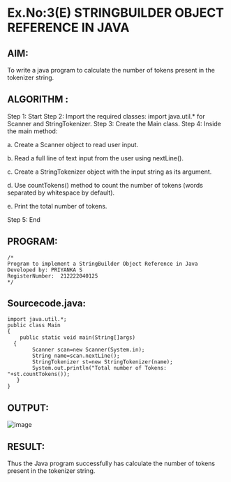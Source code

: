# Ex.No:3(E) STRINGBUILDER OBJECT REFERENCE IN JAVA

## AIM:

To write a java program to calculate the number of tokens present in the tokenizer string.

## ALGORITHM :

Step 1: Start
Step 2: Import the required classes:
import java.util.\* for Scanner and StringTokenizer.
Step 3: Create the Main class.
Step 4: Inside the main method:

a. Create a Scanner object to read user input.

b. Read a full line of text input from the user using nextLine().

c. Create a StringTokenizer object with the input string as its argument.

d. Use countTokens() method to count the number of tokens (words separated by whitespace by default).

e. Print the total number of tokens.

Step 5: End

## PROGRAM:

```
/*
Program to implement a StringBuilder Object Reference in Java
Developed by: PRIYANKA S
RegisterNumber:  212222040125
*/
```

## Sourcecode.java:

```
import java.util.*;
public class Main
{
    public static void main(String[]args)
  {
        Scanner scan=new Scanner(System.in);
        String name=scan.nextLine();
        StringTokenizer st=new StringTokenizer(name);
        System.out.println("Total number of Tokens: "+st.countTokens());
   }
}

```

## OUTPUT:

![image](https://github.com/user-attachments/assets/d9e530aa-7f1f-4ce1-9845-c4a69c78b3d1)

## RESULT:

Thus the Java program successfully has calculate the number of tokens present in the tokenizer string.
